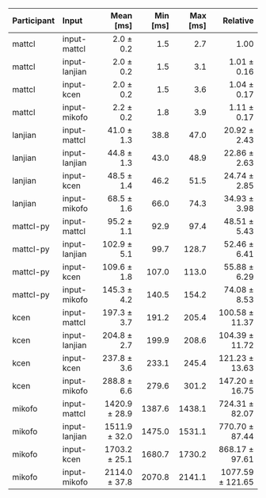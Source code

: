| Participant | Input | Mean [ms] | Min [ms] | Max [ms] | Relative |
|:---|:---|---:|---:|---:|---:|
| mattcl | input-mattcl | 2.0 ± 0.2 | 1.5 | 2.7 | 1.00 |
| mattcl | input-lanjian | 2.0 ± 0.2 | 1.5 | 3.1 | 1.01 ± 0.16 |
| mattcl | input-kcen | 2.0 ± 0.2 | 1.5 | 3.6 | 1.04 ± 0.17 |
| mattcl | input-mikofo | 2.2 ± 0.2 | 1.8 | 3.9 | 1.11 ± 0.17 |
| lanjian | input-mattcl | 41.0 ± 1.3 | 38.8 | 47.0 | 20.92 ± 2.43 |
| lanjian | input-lanjian | 44.8 ± 1.3 | 43.0 | 48.9 | 22.86 ± 2.63 |
| lanjian | input-kcen | 48.5 ± 1.4 | 46.2 | 51.5 | 24.74 ± 2.85 |
| lanjian | input-mikofo | 68.5 ± 1.6 | 66.0 | 74.3 | 34.93 ± 3.98 |
| mattcl-py | input-mattcl | 95.2 ± 1.1 | 92.9 | 97.4 | 48.51 ± 5.43 |
| mattcl-py | input-lanjian | 102.9 ± 5.1 | 99.7 | 128.7 | 52.46 ± 6.41 |
| mattcl-py | input-kcen | 109.6 ± 1.8 | 107.0 | 113.0 | 55.88 ± 6.29 |
| mattcl-py | input-mikofo | 145.3 ± 4.2 | 140.5 | 154.2 | 74.08 ± 8.53 |
| kcen | input-mattcl | 197.3 ± 3.7 | 191.2 | 205.4 | 100.58 ± 11.37 |
| kcen | input-lanjian | 204.8 ± 2.7 | 199.9 | 208.6 | 104.39 ± 11.72 |
| kcen | input-kcen | 237.8 ± 3.6 | 233.1 | 245.4 | 121.23 ± 13.63 |
| kcen | input-mikofo | 288.8 ± 6.6 | 279.6 | 301.2 | 147.20 ± 16.75 |
| mikofo | input-mattcl | 1420.9 ± 28.9 | 1387.6 | 1438.1 | 724.31 ± 82.07 |
| mikofo | input-lanjian | 1511.9 ± 32.0 | 1475.0 | 1531.1 | 770.70 ± 87.44 |
| mikofo | input-kcen | 1703.2 ± 25.1 | 1680.7 | 1730.2 | 868.17 ± 97.61 |
| mikofo | input-mikofo | 2114.0 ± 37.8 | 2070.8 | 2141.1 | 1077.59 ± 121.65 |
